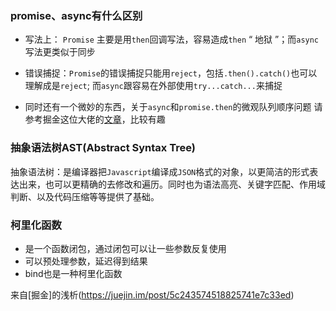 
### promise、async有什么区别

* 写法上： `Promise` 主要是用`then`回调写法，容易造成`then` “ 地狱 ”；而`async`写法更类似于同步

* 错误捕捉：`Promise`的错误捕捉只能用`reject`，包括`.then().catch()`也可以理解成是`reject`; 而`async`跟容易在外部使用`try...catch...`来捕捉

* 同时还有一个微妙的东西，关于`async`和`promise.then`的微观队列顺序问题
请参考掘金这位大佬的[文章](https://juejin.im/post/5c0f73e4518825689f1b5e6c)，比较有趣


### 抽象语法树AST(Abstract Syntax Tree)

抽象语法树：是编译器把`Javascript`编译成`JSON`格式的对象，以更简洁的形式表达出来，也可以更精确的去修改和遍历。同时也为语法高亮、关键字匹配、作用域判断、以及代码压缩等等提供了基础。


### 柯里化函数

* 是一个函数闭包，通过闭包可以让一些参数反复使用
* 可以预处理参数，延迟得到结果
* bind也是一种柯里化函数

来自[掘金]的浅析(https://juejin.im/post/5c243574518825741e7c33ed)